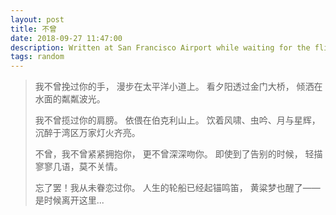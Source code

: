 ```yaml
---
layout: post
title: 不曾
date: 2018-09-27 11:47:00
description: Written at San Francisco Airport while waiting for the flight, about to leave there after a short visit.
tags: random
---
```


> 我不曾挽过你的手，
> 漫步在太平洋小道上。
> 看夕阳透过金门大桥，
> 倾洒在水面的粼粼波光。
> 
> 我不曾揽过你的肩膀。
> 依偎在伯克利山上。
> 饮着风啸、虫吟、月与星辉，
> 沉醉于湾区万家灯火齐亮。
> 
> 不曾，我不曾紧紧拥抱你，
> 更不曾深深吻你。
> 即使到了告别的时候，
> 轻描寥寥几语，莫不关情。
> 
> 忘了罢！我从未眷恋过你。
> 人生的轮船已经起锚鸣笛，
> 黄粱梦也醒了——
> 是时候离开这里...